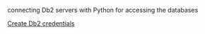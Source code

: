 connecting Db2 servers with Python for accessing the databases

[Create Db2 credentials](
https://cf-courses-data.s3.us.cloud-object-storage.appdomain.cloud/IBMDeveloperSkillsNetwork-DB0201EN-SkillsNetwork/labs/Module%205/LAB-0v6_Create_Database_Credentials.md.html?origin=www.coursera.org)